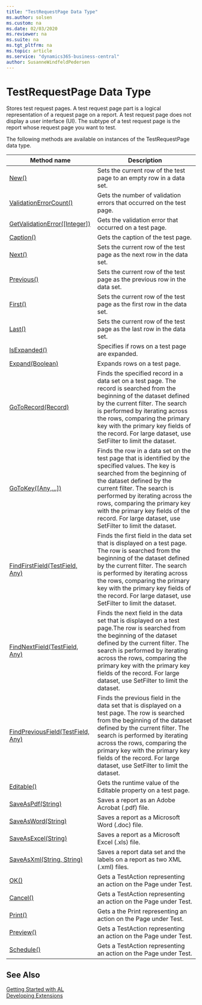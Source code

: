 ```yaml
---
title: "TestRequestPage Data Type"
ms.author: solsen
ms.custom: na
ms.date: 02/03/2020
ms.reviewer: na
ms.suite: na
ms.tgt_pltfrm: na
ms.topic: article
ms.service: "dynamics365-business-central"
author: SusanneWindfeldPedersen
---
```

[//]: # (START>DO_NOT_EDIT)
[//]: # (IMPORTANT:Do not edit any of the content between here and the END>DO_NOT_EDIT.)
[//]: # (Any modifications should be made in the .xml files in the ModernDev repo.)
# TestRequestPage Data Type
Stores test request pages. A test request page part is a logical representation of a request page on a report. A test request page does not display a user interface (UI). The subtype of a test request page is the report whose request page you want to test.



The following methods are available on instances of the TestRequestPage data type.

|Method name|Description|
|-----------|-----------|
|[New()](testrequestpage-new-method.md)|Sets the current row of the test page to an empty row in a data set.|
|[ValidationErrorCount()](testrequestpage-validationerrorcount-method.md)|Gets the number of validation errors that occurred on the test page.|
|[GetValidationError([Integer])](testrequestpage-getvalidationerror-method.md)|Gets the validation error that occurred on a test page.|
|[Caption()](testrequestpage-caption-method.md)|Gets the caption of the test page.|
|[Next()](testrequestpage-next-method.md)|Sets the current row of the test page as the next row in the data set.|
|[Previous()](testrequestpage-previous-method.md)|Sets the current row of the test page as the previous row in the data set.|
|[First()](testrequestpage-first-method.md)|Sets the current row of the test page as the first row in the data set.|
|[Last()](testrequestpage-last-method.md)|Sets the current row of the test page as the last row in the data set.|
|[IsExpanded()](testrequestpage-isexpanded-method.md)|Specifies if rows on a test page are expanded.|
|[Expand(Boolean)](testrequestpage-expand-method.md)|Expands rows on a test page.|
|[GoToRecord(Record)](testrequestpage-gotorecord-method.md)|Finds the specified record in a data set on a test page. The record is searched from the beginning of the dataset defined by the current filter. The search is performed by iterating across the rows, comparing the primary key with the primary key fields of the record. For large dataset, use SetFilter to limit the dataset.|
|[GoToKey([Any,...])](testrequestpage-gotokey-method.md)|Finds the row in a data set on the test page that is identified by the specified values. The key is searched from the beginning of the dataset defined by the current filter. The search is performed by iterating across the rows, comparing the primary key with the primary key fields of the record. For large dataset, use SetFilter to limit the dataset.|
|[FindFirstField(TestField, Any)](testrequestpage-findfirstfield-method.md)|Finds the first field in the data set that is displayed on a test page. The row is searched from the beginning of the dataset defined by the current filter. The search is performed by iterating across the rows, comparing the primary key with the primary key fields of the record. For large dataset, use SetFilter to limit the dataset.|
|[FindNextField(TestField, Any)](testrequestpage-findnextfield-method.md)|Finds the next field in the data set that is displayed on a test page.The row is searched from the beginning of the dataset defined by the current filter. The search is performed by iterating across the rows, comparing the primary key with the primary key fields of the record. For large dataset, use SetFilter to limit the dataset.|
|[FindPreviousField(TestField, Any)](testrequestpage-findpreviousfield-method.md)|Finds the previous field in the data set that is displayed on a test page. The row is searched from the beginning of the dataset defined by the current filter. The search is performed by iterating across the rows, comparing the primary key with the primary key fields of the record. For large dataset, use SetFilter to limit the dataset.|
|[Editable()](testrequestpage-editable-method.md)|Gets the runtime value of the Editable property on a test page.|
|[SaveAsPdf(String)](testrequestpage-saveaspdf-method.md)|Saves a report as an Adobe Acrobat (.pdf) file.|
|[SaveAsWord(String)](testrequestpage-saveasword-method.md)|Saves a report as a Microsoft Word (.doc) file.|
|[SaveAsExcel(String)](testrequestpage-saveasexcel-method.md)|Saves a report as a Microsoft Excel (.xls) file.|
|[SaveAsXml(String, String)](testrequestpage-saveasxml-method.md)|Saves a report data set and the labels on a report as two XML (.xml) files.|
|[OK()](testrequestpage-ok-method.md)|Gets a TestAction representing an action on the Page under Test.|
|[Cancel()](testrequestpage-cancel-method.md)|Gets a TestAction representing an action on the Page under Test.|
|[Print()](testrequestpage-print-method.md)|Gets a the Print representing an action on the Page under Test.|
|[Preview()](testrequestpage-preview-method.md)|Gets a TestAction representing an action on the Page under Test.|
|[Schedule()](testrequestpage-schedule-method.md)|Gets a TestAction representing an action on the Page under Test.|

[//]: # (IMPORTANT: END>DO_NOT_EDIT)
## See Also  
[Getting Started with AL](../../devenv-get-started.md)  
[Developing Extensions](../../devenv-dev-overview.md)  